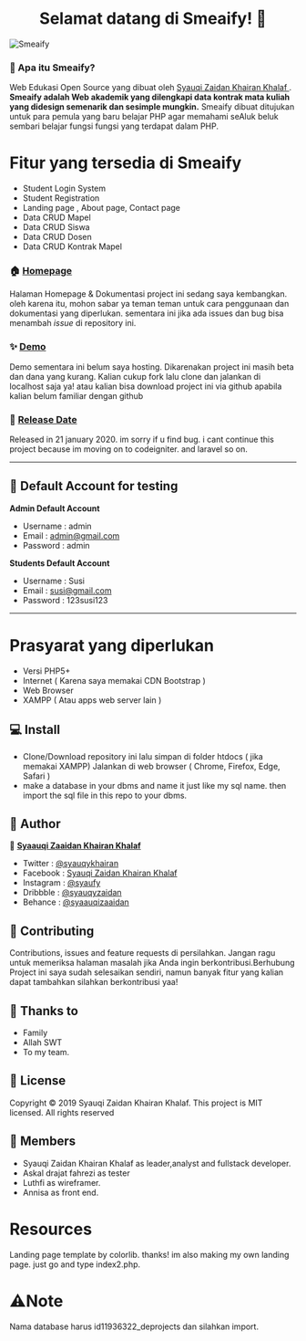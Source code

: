 <h1 align="center">Selamat datang di Smeaify! 👋</h1>

![Smeaify](https://res.cloudinary.com/dc0rn8rch/image/upload/v1587711191/smeaify_rtjaf0.png "Smeaify")

### 🤔 Apa itu Smeaify?
Web Edukasi Open Source yang dibuat oleh <a href="https://github.com/Syauqizaidan"> Syauqi Zaidan Khairan Khalaf </a> . **Smeaify adalah Web akademik yang dilengkapi data kontrak mata kuliah yang didesign semenarik dan sesimple mungkin.** Smeaify dibuat ditujukan untuk para pemula yang baru belajar PHP agar memahami seAluk beluk sembari belajar fungsi fungsi  yang terdapat dalam PHP.

#  Fitur yang tersedia di Smeaify
- Student Login System
- Student Registration
- Landing page , About page, Contact page
- Data CRUD Mapel
- Data CRUD Siswa
- Data CRUD Dosen
- Data CRUD Kontrak Mapel

### 🏠 <a href="http://syauqi.js.org/">Homepage</a>
Halaman Homepage & Dokumentasi project ini sedang saya kembangkan. oleh karena itu, mohon sabar ya teman teman untuk cara penggunaan dan dokumentasi yang diperlukan. sementara ini jika ada issues dan bug bisa menambah *issue* di repository ini.

### ✨ <a href="http://syauqi.js.org/">Demo</a>
Demo sementara ini belum saya hosting. Dikarenakan project ini masih beta dan dana yang kurang. Kalian cukup fork lalu clone dan jalankan di localhost saja ya! atau kalian bisa download project ini via github apabila kalian belum familiar dengan github

### 📆 <a href="http://syauqi.js.org/">Release Date</a>
Released in 21 january 2020. im sorry if u find bug. i cant continue this project because im moving on to codeigniter. and laravel so on.


------------


 ## 👤 Default Account for testing
	
**Admin Default Account**
- Username : admin
- Email : admin@gmail.com 
- Password : admin

**Students Default Account**
- Username : Susi
- Email : susi@gmail.com
- Password : 123susi123

------------


# Prasyarat yang diperlukan 
- Versi PHP5+
- Internet ( Karena saya memakai CDN Bootstrap )
- Web Browser
- XAMPP ( Atau apps web server lain )

## 💻 Install
 - Clone/Download repository ini lalu simpan di folder htdocs ( jika memakai XAMPP)
Jalankan di web browser ( Chrome, Firefox, Edge, Safari )
 - make a database in your dbms and name it just like my sql name. then import the sql file in this repo to your dbms.

## 🧑 Author

👤 <a href="https://web.facebook.com/zaidan.syauqi.9"> **Syaauqi Zaaidan Khairan Khalaf**</a>
- Twitter : <a href="https://twitter.com/syauqykhairan"> @syauqykhairan</a>
- Facebook : <a href="https://web.facebook.com/zaidan.syauqi.9"> Syauqi Zaidan Khairan Khalaf</a>
- Instagram : <a href="https://www.instagram.com/syaufy/">@syaufy </a>
- Dribbble : <a href="https://dribbble.com/syauqyzaidan">@syauqyzaidan </a>
- Behance :  <a href="https://www.behance.net/syaauqizaaidan">@syaauqizaaidan </a>

## 🤝 Contributing
Contributions, issues and feature requests di persilahkan.
Jangan ragu untuk memeriksa halaman masalah jika Anda ingin berkontribusi.Berhubung Project ini saya sudah selesaikan sendiri, namun banyak fitur yang kalian dapat tambahkan silahkan berkontribusi yaa!

## 💙 Thanks to
 - Family
 - Allah SWT
 - To my team.

## 📝 License
Copyright © 2019 Syauqi Zaidan Khairan Khalaf.
This project is MIT licensed. All rights reserved

 ## 🧑  Members
- Syauqi Zaidan Khairan Khalaf as leader,analyst and fullstack developer. 
- Askal drajat fahrezi as tester
- Luthfi as wireframer.
- Annisa as front end.

# Resources
Landing page template by colorlib. thanks!
im also making my own landing page. just go and type index2.php.

# ⚠Note
Nama database harus id11936322_deprojects dan silahkan import.


